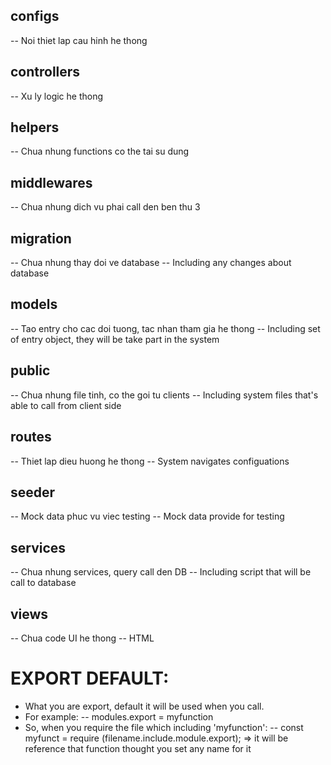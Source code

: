 ## configs
-- Noi thiet lap cau hinh he thong

## controllers
-- Xu ly logic he thong

## helpers
-- Chua nhung functions co the tai su dung

## middlewares
-- Chua nhung dich vu phai call den ben thu 3

## migration
-- Chua nhung thay doi ve database
-- Including any changes about database

## models
-- Tao entry cho cac doi tuong, tac nhan tham gia he thong
-- Including set of entry object, they will be take part in the system

## public
-- Chua nhung file tinh, co the goi tu clients
-- Including system files that's able to call from client side

## routes
-- Thiet lap dieu huong he thong
-- System navigates configuations

## seeder
-- Mock data phuc vu viec testing
-- Mock data provide for testing

## services
-- Chua nhung services, query call den DB
-- Including script that will be call to database

## views
-- Chua code UI he thong
-- HTML

# EXPORT DEFAULT:
- What you are export, default it will be used when you call.
- For example:
-- modules.export = myfunction
- So, when you require the file which including 'myfunction':
-- const myfunct = require (filename.include.module.export);
=> it will be reference that function thought you set any name for it